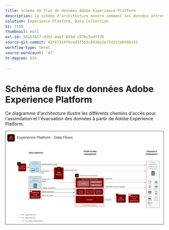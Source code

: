 ```yaml
---
title: Schéma de flux de données Adobe Experience Platform
description: Ce schéma d’architecture montre comment les données entrent et sortent d’Adobe Experience Platform.
solution: Experience Platform, Data Collection
kt: 7198
thumbnail: null
exl-id: 5016f657-dd55-4ab7-859d-c97bc5edff76
source-git-commit: 42f67219f6ced3f563c8416e2e73d217e6998193
workflow-type: tm+mt
source-wordcount: '47'
ht-degree: 63%

---
```


# Schéma de flux de données Adobe Experience Platform

Ce diagramme d&#39;architecture illustre les différents chemins d&#39;accès pour l&#39;assimilation et l&#39;évacuation des données à partir de Adobe Experience Platform.

<img src="assets/aep_data_flow.svg" alt="Flux de données Experience Platform" style="border:1px solid #4a4a4a" />
